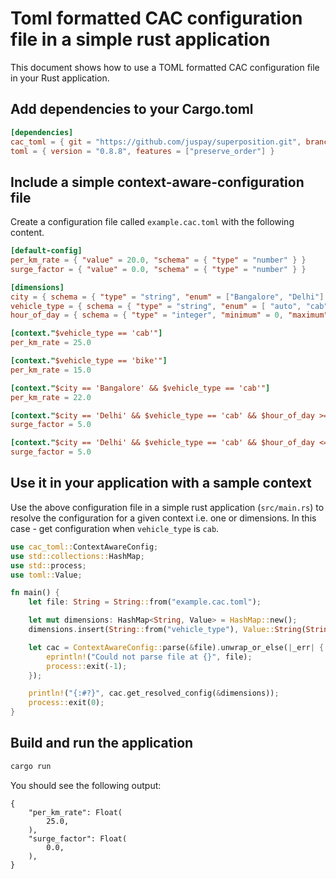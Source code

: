 # Toml formatted CAC configuration file in a simple rust application
This document shows how to use a TOML formatted CAC configuration file in your Rust application.

## Add dependencies to your Cargo.toml

```toml
[dependencies]
cac_toml = { git = "https://github.com/juspay/superposition.git", branch = "pest-cac-lang" }
toml = { version = "0.8.8", features = ["preserve_order"] }
```

## Include a simple context-aware-configuration file

Create a configuration file called `example.cac.toml` with the following content.

```toml
[default-config]
per_km_rate = { "value" = 20.0, "schema" = { "type" = "number" } }
surge_factor = { "value" = 0.0, "schema" = { "type" = "number" } }

[dimensions]
city = { schema = { "type" = "string", "enum" = ["Bangalore", "Delhi"] } }
vehicle_type = { schema = { "type" = "string", "enum" = [ "auto", "cab", "bike", ] } }
hour_of_day = { schema = { "type" = "integer", "minimum" = 0, "maximum" = 23 }}

[context."$vehicle_type == 'cab'"]
per_km_rate = 25.0

[context."$vehicle_type == 'bike'"]
per_km_rate = 15.0

[context."$city == 'Bangalore' && $vehicle_type == 'cab'"]
per_km_rate = 22.0

[context."$city == 'Delhi' && $vehicle_type == 'cab' && $hour_of_day >= 18"]
surge_factor = 5.0

[context."$city == 'Delhi' && $vehicle_type == 'cab' && $hour_of_day <= 6"]
surge_factor = 5.0
```

## Use it in your application with a sample context

Use the above configuration file in a simple rust application (`src/main.rs`) to resolve the configuration for a given context i.e. one or dimensions.  In this case - get configuration when `vehicle_type` is `cab`.

```rust
use cac_toml::ContextAwareConfig;
use std::collections::HashMap;
use std::process;
use toml::Value;

fn main() {
    let file: String = String::from("example.cac.toml");

    let mut dimensions: HashMap<String, Value> = HashMap::new();
    dimensions.insert(String::from("vehicle_type"), Value::String(String::from("cab")));

    let cac = ContextAwareConfig::parse(&file).unwrap_or_else(|_err| {
        eprintln!("Could not parse file at {}", file);
        process::exit(-1);
    });

    println!("{:#?}", cac.get_resolved_config(&dimensions));
    process::exit(0);
}
```

## Build and run the application

```bash
cargo run 

```

You should see the following output:

```
{
    "per_km_rate": Float(
        25.0,
    ),
    "surge_factor": Float(
        0.0,
    ),
}
```
